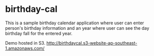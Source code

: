 # birthday-cal
This is a sample birthday calendar application where user can enter person's birthday information and an year where user can see the day birthday fall for the entered year.

Demo hosted in S3.
http://birthdaycal.s3-website-ap-southeast-1.amazonaws.com/
